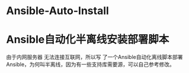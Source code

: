 # Ansible-Auto-Install

# Ansible自动化半离线安装部署脚本

由于内网服务器
无法连接互联网，所以写
了一个Ansible自动化离线脚本部署Ansible，为何叫半离线，因为有一些支持库需要源，可以自己参考修改。
